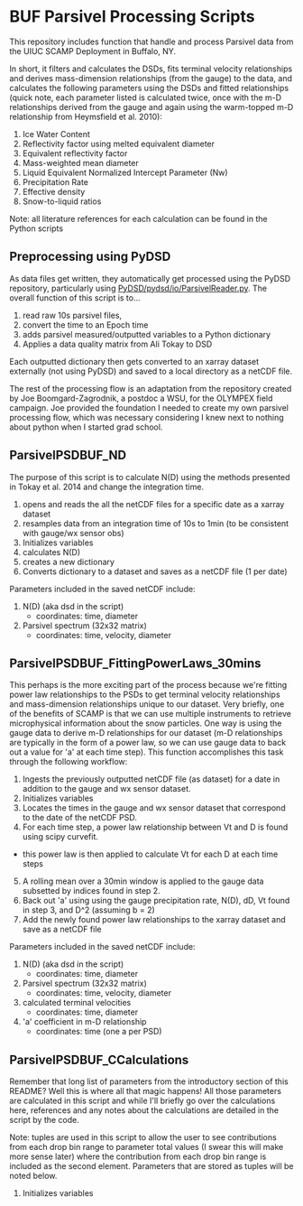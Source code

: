 # BUF Parsivel Processing Scripts

This repository includes function that handle and process Parsivel data from the UIUC SCAMP Deployment in Buffalo, NY.

In short, it filters and calculates the DSDs, fits terminal velocity relationships and derives mass-dimension relationships (from the gauge) to the data, and calculates the following parameters using the DSDs and fitted relationships (quick note, each parameter listed is calculated twice, once with the m-D relationships derived from the gauge and again using the warm-topped m-D relationship from Heymsfield et al. 2010):
1. Ice Water Content
2. Reflectivity factor using melted equivalent diameter
3. Equivalent reflectivity factor
6. Mass-weighted mean diameter 
7. Liquid Equivalent Normalized Intercept Parameter (Nw)
8. Precipitation Rate
9. Effective density
10. Snow-to-liquid ratios

Note: all literature references for each calculation can be found in the Python scripts

## Preprocessing using PyDSD

As data files get written, they automatically get processed using the PyDSD repository, particularly using [PyDSD/pydsd/io/ParsivelReader.py](https://github.com/josephhardinee/PyDSD/blob/master/pydsd/io/ParsivelReader.py). The overall function of this script is to...

1. read raw 10s parsivel files,
2. convert the time to an Epoch time
3. adds parsivel measured/outputted variables to a Python dictionary
4. Applies a data quality matrix from Ali Tokay to DSD

Each outputted dictionary then gets converted to an xarray dataset externally (not using PyDSD) and saved to a local directory as a netCDF file.

The rest of the processing flow is an adaptation from the repository created by Joe Boomgard-Zagrodnik, a postdoc a WSU, for the OLYMPEX field campaign. Joe provided the foundation I needed to create my own parsivel processing flow, which was necessary considering I knew next to nothing about python when I started grad school. 

## ParsivelPSDBUF_ND

The purpose of this script is to calculate N(D) using the methods presented in Tokay et al. 2014 and change the integration time. 

1. opens and reads the all the netCDF files for a specific date as a xarray dataset
2. resamples data from an integration time of 10s to 1min (to be consistent with gauge/wx sensor obs)
3. Initializes variables
4. calculates N(D)
5. creates a new dictionary
6. Converts dictionary to a dataset and saves as a netCDF file (1 per date)

Parameters included in the saved netCDF include:
1. N(D) (aka dsd in the script)
   - coordinates: time, diameter
2. Parsivel spectrum (32x32 matrix)
   - coordinates: time, velocity, diameter

## ParsivelPSDBUF_FittingPowerLaws_30mins

This perhaps is the more exciting part of the process because we're fitting power law relationships to the PSDs to get terminal velocity relationships and mass-dimension relationships unique to our dataset. Very briefly, one of the benefits of SCAMP is that we can use multiple instruments to retrieve microphysical information about the snow particles. One way is using the gauge data to derive m-D relationships for our dataset (m-D relationships are typically in the form of a power law, so we can use gauge data to back out a value for 'a' at each time step). This function accomplishes this task through the following workflow:

1. Ingests the previously outputted netCDF file (as dataset) for a date in addition to the gauge and wx sensor dataset.
2. Initializes variables
3. Locates the times in the gauge and wx sensor dataset that correspond to the date of the netCDF PSD.
4. For each time step, a power law relationship between Vt and D is found using scipy curvefit.
  - this power law is then applied to calculate Vt for each D at each time steps
5. A rolling mean over a 30min window is applied to the gauge data subsetted by indices found in step 2.
6. Back out 'a' using using the gauge precipitation rate, N(D), dD, Vt found in step 3, and D^2 (assuming b = 2)
7. Add the newly found power law relationships to the xarray dataset and save as a netCDF file

Parameters included in the saved netCDF include:
1. N(D) (aka dsd in the script)
   - coordinates: time, diameter
2. Parsivel spectrum (32x32 matrix)
   - coordinates: time, velocity, diameter
3. calculated terminal velocities
   - coordinates: time, diameter
4. 'a' coefficient in m-D relationship
   - coordinates: time (one a per PSD)
  
## ParsivelPSDBUF_CCalculations

Remember that long list of parameters from the introductory section of this README? Well this is where all that magic happens! All those parameters are calculated in this script and while I'll briefly go over the calculations here, references and any notes about the calculations are detailed in the script by the code.

Note: tuples are used in this script to allow the user to see contributions from each drop bin range to parameter total values (I swear this will make more sense later) where the contribution from each drop bin range is included as the second element. Parameters that are stored as tuples will be noted below.

1. Initializes variables
